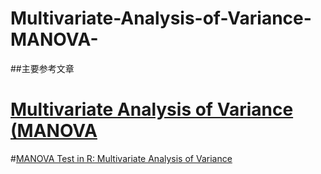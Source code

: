 # Multivariate-Analysis-of-Variance-MANOVA-

##主要参考文章
# [Multivariate Analysis of Variance (MANOVA](http://userwww.sfsu.edu/efc/classes/biol710/manova/manovanewest.htm)
#[MANOVA Test in R: Multivariate Analysis of Variance](http://www.sthda.com/english/wiki/manova-test-in-r-multivariate-analysis-of-variance)
